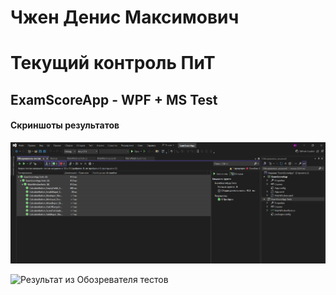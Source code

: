# Чжен Денис Максимович
# Текущий контроль ПиТ
## ExamScoreApp - WPF + MS Test   

#### Скриншоты результатов

![Выполнение работы программы](tk_foto1.png)

![Результат из Обозревателя тестов](tk_foto2.png)
